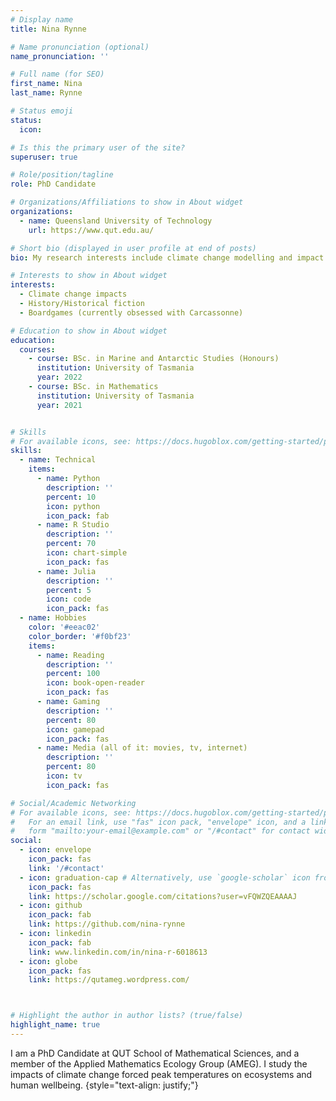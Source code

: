 ```yaml
---
# Display name
title: Nina Rynne

# Name pronunciation (optional)
name_pronunciation: ''

# Full name (for SEO)
first_name: Nina
last_name: Rynne

# Status emoji
status:
  icon: 

# Is this the primary user of the site?
superuser: true

# Role/position/tagline
role: PhD Candidate

# Organizations/Affiliations to show in About widget
organizations:
  - name: Queensland University of Technology
    url: https://www.qut.edu.au/

# Short bio (displayed in user profile at end of posts)
bio: My research interests include climate change modelling and impact assessment, focusing on the short-term impacts of peak temperature on ecosystems and human wellbeing. I am also a keen reader of sci-fi, history and natural sciences. All you really need to know for the moment is that the universe is a lot more complicated than you might think, even if you start from a position of thinking it’s pretty damn complicated in the first place. - Douglas Adams

# Interests to show in About widget
interests:
  - Climate change impacts
  - History/Historical fiction
  - Boardgames (currently obsessed with Carcassonne)

# Education to show in About widget
education:
  courses:
    - course: BSc. in Marine and Antarctic Studies (Honours)
      institution: University of Tasmania
      year: 2022
    - course: BSc. in Mathematics
      institution: University of Tasmania
      year: 2021


# Skills
# For available icons, see: https://docs.hugoblox.com/getting-started/page-builder/#icons
skills:
  - name: Technical
    items:
      - name: Python
        description: ''
        percent: 10
        icon: python
        icon_pack: fab
      - name: R Studio
        description: ''
        percent: 70
        icon: chart-simple
        icon_pack: fas
      - name: Julia
        description: ''
        percent: 5
        icon: code
        icon_pack: fas
  - name: Hobbies
    color: '#eeac02'
    color_border: '#f0bf23'
    items:
      - name: Reading
        description: ''
        percent: 100
        icon: book-open-reader
        icon_pack: fas
      - name: Gaming
        description: ''
        percent: 80
        icon: gamepad
        icon_pack: fas
      - name: Media (all of it: movies, tv, internet)
        description: ''
        percent: 80
        icon: tv
        icon_pack: fas

# Social/Academic Networking
# For available icons, see: https://docs.hugoblox.com/getting-started/page-builder/#icons
#   For an email link, use "fas" icon pack, "envelope" icon, and a link in the
#   form "mailto:your-email@example.com" or "/#contact" for contact widget.
social:
  - icon: envelope
    icon_pack: fas
    link: '/#contact'
  - icon: graduation-cap # Alternatively, use `google-scholar` icon from `ai` icon pack
    icon_pack: fas
    link: https://scholar.google.com/citations?user=vFQWZQEAAAAJ
  - icon: github
    icon_pack: fab
    link: https://github.com/nina-rynne
  - icon: linkedin
    icon_pack: fab
    link: www.linkedin.com/in/nina-r-6018613
  - icon: globe
    icon_pack: fas
    link: https://qutameg.wordpress.com/



# Highlight the author in author lists? (true/false)
highlight_name: true
---
```


I am a PhD Candidate at QUT School of Mathematical Sciences, and a member of the Applied Mathematics Ecology Group (AMEG). I study the impacts of climate change forced peak temperatures on ecosystems and human wellbeing.
{style="text-align: justify;"}
